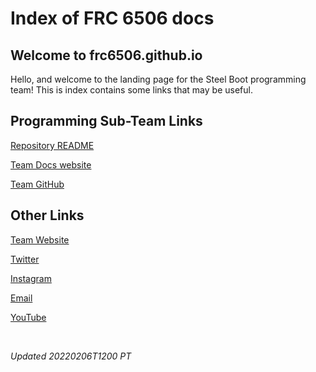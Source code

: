 # Index of FRC 6506 docs

## Welcome to frc6506.github.io

Hello, and welcome to the landing page for the Steel Boot programming team!  This is index contains some links that may be useful.

## Programming Sub-Team Links

[Repository README](https://github.com/frc6506/frc6506.github.io/blob/main/README.md)

[Team Docs website](https://frc6506.github.io/docs)

[Team GitHub](https://github.com/orgs/frc6506)

## Other Links

[Team Website](https://steelboot.weebly.com/)

[Twitter](https://twitter.com/FRC6506)

[Instagram](https://www.instagram.com/frcteam6506/)

[Email](FRCteam6506@gmail.com)

[YouTube](https://www.youtube.com/channel/UCAoZ07GCdY7k6SkPM58Gm-A)

<br>

_Updated 20220206T1200 PT_
